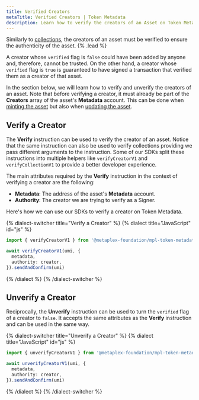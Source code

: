 ```yaml
---
title: Verified Creators
metaTitle: Verified Creators | Token Metadata
description: Learn how to verify the creators of an Asset on Token Metadata
---
```


Similarly to [collections](/token-metadata/collections), the creators of an asset must be verified to ensure the authenticity of the asset. {% .lead %}

A creator whose `verified` flag is `false` could have been added by anyone and, therefore, cannot be trusted. On the other hand, a creator whose `verified` flag is `true` is guaranteed to have signed a transaction that verified them as a creator of that asset.

In the section below, we will learn how to verify and unverify the creators of an asset. Note that before verifying a creator, it must already be part of the **Creators** array of the asset's **Metadata** account. This can be done when [minting the asset](/token-metadata/mint) but also when [updating the asset](/token-metadata/update).

## Verify a Creator

The **Verify** instruction can be used to verify the creator of an asset. Notice that the same instruction can also be used to verify collections providing we pass different arguments to the instruction. Some of our SDKs split these instructions into multiple helpers like `verifyCreatorV1` and `verifyCollectionV1` to provide a better developer experience.

The main attributes required by the **Verify** instruction in the context of verifying a creator are the following:

- **Metadata**: The address of the asset's **Metadata** account.
- **Authority**: The creator we are trying to verify as a Signer.

Here's how we can use our SDKs to verify a creator on Token Metadata.

{% dialect-switcher title="Verify a Creator" %}
{% dialect title="JavaScript" id="js" %}

```ts
import { verifyCreatorV1 } from '@metaplex-foundation/mpl-token-metadata'

await verifyCreatorV1(umi, {
  metadata,
  authority: creator,
}).sendAndConfirm(umi)
```

{% /dialect %}
{% /dialect-switcher %}

## Unverify a Creator

Reciprocally, the **Unverify** instruction can be used to turn the `verified` flag of a creator to `false`. It accepts the same attributes as the **Verify** instruction and can be used in the same way.

{% dialect-switcher title="Unverify a Creator" %}
{% dialect title="JavaScript" id="js" %}

```ts
import { unverifyCreatorV1 } from '@metaplex-foundation/mpl-token-metadata'

await unverifyCreatorV1(umi, {
  metadata,
  authority: creator,
}).sendAndConfirm(umi)
```

{% /dialect %}
{% /dialect-switcher %}
